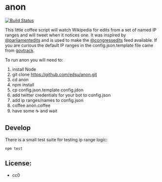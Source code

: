 # anon

[![Build Status](https://secure.travis-ci.org/edsu/anon.png)](http://travis-ci.org/edsu/anon)

This little coffee script will watch Wikipedia for edits from a set of named
IP ranges and will tweet when it notices one.  It was inspired by [@parliamentedits](https://twitter.com/parliamentedits) and is used to make the [@congressedits](https://twitter.com/congressedits) feed available. If you are curious the default IP ranges in the config.json.template file came from [govtrack](https://github.com/govtrack/govtrack.us-web/blob/master/website/middleware.py).

To run anon you will need to:

1. install Node
1. git clone https://github.com/edsu/anon.git
1. cd anon
1. npm install 
1. cp config.json.template config.jdon
1. add twitter credentials for your bot to config.json
1. add ip ranges/names to config.json
1. coffee anon.coffee
1. have some :coffee: and wait

## Develop

There is a small test suite for testing ip range logic:

    npm test

## License: 

* cc0
